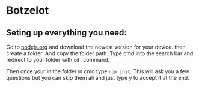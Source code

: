 # Botzelot
## Seting up everything you need:
Go to [nodejs.org](https://nodejs.org/en/download/current) and download the newest version for your device.
then create a folder. And copy the folder path. Type cmd into the search bar and redirect to your folder with ```cd ``` command.

Then once your in the folder in cmd type ```npm init```. This will ask you a few questions but you can skip them all and just type y to accept it at the end.

